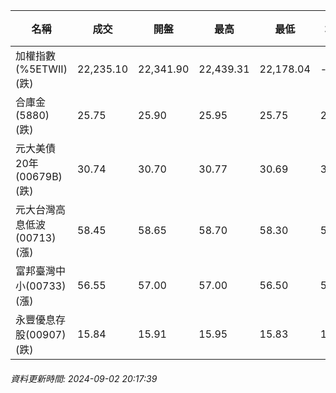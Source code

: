| 名稱 | 成交 | 開盤 | 最高 | 最低 | 均價 | 成交金額(億) | 昨收 | 漲跌幅 | 漲跌 | 總量 | 昨量 | 振幅 |
| -------- | -------- | -------- | -------- |-------- | -------- | -------- |-------- |-------- |-------- | -------- | -------- |-------- |
|加權指數(%5ETWII) (跌)|22,235.10|22,341.90|22,439.31|22,178.04|-|2,868.06|22,268.09|0.15%|32.99|6,622,426|0|1.17%|
|合庫金(5880) (跌)|25.75|25.90|25.95|25.75|25.81|0.968|25.90|0.58%|0.15|3,749|16,768|0.77%|
|元大美債20年(00679B) (跌)|30.74|30.70|30.77|30.69|30.73|20.82|30.87|0.42%|0.13|67,754|45,864|0.26%|
|元大台灣高息低波(00713) (漲)|58.45|58.65|58.70|58.30|58.43|8.84|58.25|0.34%|0.20|15,134|7,761|0.69%|
|富邦臺灣中小(00733) (漲)|56.55|57.00|57.00|56.50|56.71|0.369|56.45|0.18%|0.10|650|848|0.89%|
|永豐優息存股(00907) (跌)|15.84|15.91|15.95|15.83|15.87|0.579|15.89|0.31%|0.05|3,646|1,699|0.76%|
###### 資料更新時間: 2024-09-02 20:17:39